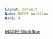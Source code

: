```yaml
---
Layout: Default
Name: MAGEE Workflow
Rank: 4
---
```

[MAGEE Workflow](https://github.com/large-scale-gxe-methods/magee-workflow) 
